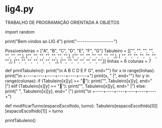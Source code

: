 # lig4.py
TRABALHO DE PROGRAMAÇÃO ORIENTADA A OBJETOS

  import random

print("Bem vindos ao LIG 4")
print("-------------------")

Possiveisletras = ["A", "B", "C", "D", "E", "F", "G"]
Tabuleiro = [["", "", "", "", "", "", "",], ["", "", "", "", "", "", "",], ["", "", "", "", "", "", "",], [
    "", "", "", "", "", "", "",], ["", "", "", "", "", "", "",], ["", "", "", "", "", "", "",]]
linhas = 6
colunas = 7


def printTabuleiro():
    print("\n    A   B   C   D   E   F   G", end="")
    for x in range(linhas):
        print("\n  +----+----+----+----+----+----+")
        print(x, " |", end="")
        for y in range(colunas):
            if (Tabuleiro[x][y] == "🔵"):
                print("", Tabuleiro[x][y], end=" |")
            elif (Tabuleiro[x][y] == "🔴"):
                print("", Tabuleiro[x][y], end=" |")
            else:
                print(" ", Tabuleiro[x][y], end=" |")
    print("\n +----+----+----+----+----+----+")


def modificarTurno(espacoEscolhido, turno):
    Tabuleiro[espacoEscolhido[0]][espacoEscolhido[1]] = turno


printTabuleiro()
